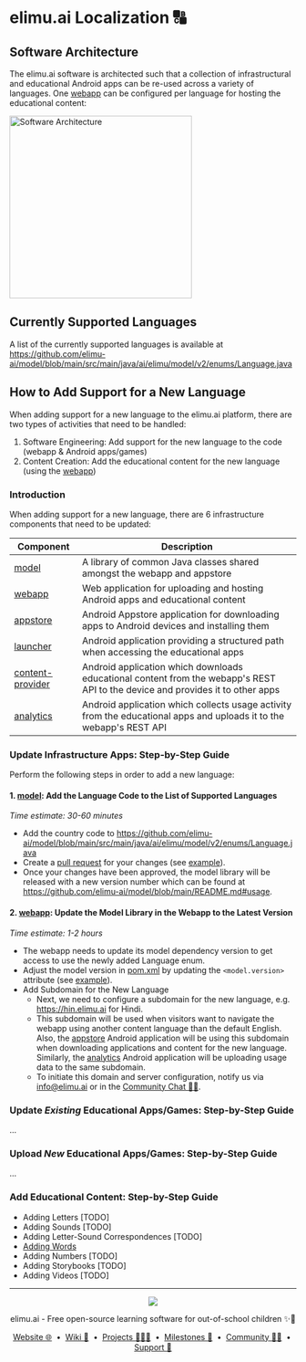 # elimu.ai Localization 🔠

## Software Architecture

The elimu.ai software is architected such that a collection of infrastructural and educational Android apps can be re-used across a variety of languages. One [webapp](https://github.com/elimu-ai/webapp) can be configured per language for hosting the educational content:

[
  <img width="320" alt="Software Architecture" src="https://user-images.githubusercontent.com/15718174/83595568-fb6a1e00-a594-11ea-990a-10c0bd62ed11.png">
](https://github.com/elimu-ai/wiki/blob/main/SOFTWARE_ARCHITECTURE.md)

## Currently Supported Languages

A list of the currently supported languages is available at https://github.com/elimu-ai/model/blob/main/src/main/java/ai/elimu/model/v2/enums/Language.java


## How to Add Support for a New Language

When adding support for a new language to the elimu.ai platform, there are two types of activities that need to be handled:

  1. Software Engineering: Add support for the new language to the code (webapp & Android apps/games)
  2. Content Creation: Add the educational content for the new language (using the [webapp](https://github.com/elimu-ai/webapp))


### Introduction

When adding support for a new language, there are 6 infrastructure components that need to be updated:

Component | Description
------------ | -------------
[model](https://github.com/elimu-ai/model) | A library of common Java classes shared amongst the webapp and appstore
[webapp](https://github.com/elimu-ai/webapp) | Web application for uploading and hosting Android apps and educational content
[appstore](https://github.com/elimu-ai/appstore) | Android Appstore application for downloading apps to Android devices and installing them
[launcher](https://github.com/elimu-ai/launcher) | Android application providing a structured path when accessing the educational apps
[content-provider](https://github.com/elimu-ai/content-provider) | Android application which downloads educational content from the webapp's REST API to the device and provides it to other apps
[analytics](https://github.com/elimu-ai/analytics) | Android application which collects usage activity from the educational apps and uploads it to the webapp's REST API

### Update Infrastructure Apps: Step-by-Step Guide

Perform the following steps in order to add a new language:

#### 1. [model](https://github.com/elimu-ai/model): Add the Language Code to the List of Supported Languages

*Time estimate: 30-60 minutes*

- Add the country code to https://github.com/elimu-ai/model/blob/main/src/main/java/ai/elimu/model/v2/enums/Language.java
- Create a [pull request](https://github.com/elimu-ai/wiki/blob/main/CONTRIBUTING.md) for your changes (see [example](https://github.com/elimu-ai/model/pull/214/files)).
- Once your changes have been approved, the model library will be released with a new version number which can be found at https://github.com/elimu-ai/model/blob/main/README.md#usage.

#### 2. [webapp](https://github.com/elimu-ai/webapp): Update the Model Library in the Webapp to the Latest Version

*Time estimate: 1-2 hours*

- The webapp needs to update its model dependency version to get access to use the newly added Language enum.
- Adjust the model version in [pom.xml](https://github.com/elimu-ai/webapp/blob/main/pom.xml) by updating the `<model.version>` attribute (see [example](https://github.com/elimu-ai/webapp/pull/1135/files)).
- Add Subdomain for the New Language
   - Next, we need to configure a subdomain for the new language, e.g. https://hin.elimu.ai for Hindi.
   - This subdomain will be used when visitors want to navigate the webapp using another content language than the default English. Also, the [appstore](https://github.com/elimu-ai/appstore) Android application will be using this subdomain when downloading applications and content for the new language. Similarly, the [analytics](https://github.com/elimu-ai/analytics) Android application will be uploading usage data to the same subdomain.
   - To initiate this domain and server configuration, notify us via info@elimu.ai or in the [Community Chat 👋🏽](https://github.com/elimu-ai/wiki/blob/main/README.md#community-chat).

### Update _Existing_ Educational Apps/Games: Step-by-Step Guide

...

### Upload _New_ Educational Apps/Games: Step-by-Step Guide

...

<a name="add-educational-content"></a>
### Add Educational Content: Step-by-Step Guide

* Adding Letters [TODO]
* Adding Sounds [TODO]
* Adding Letter-Sound Correspondences [TODO]
* [Adding Words](https://github.com/elimu-ai/webapp/blob/main/LOCALIZE.md#adding-words)
* Adding Numbers [TODO]
* Adding Storybooks [TODO]
* Adding Videos [TODO]

---

<p align="center">
  <img src="https://github.com/elimu-ai/webapp/blob/main/src/main/webapp/static/img/logo-text-256x78.png" />
</p>
<p align="center">
  elimu.ai - Free open-source learning software for out-of-school children ✨🚀
</p>
<p align="center">
  <a href="https://elimu.ai">Website 🌐</a>
  &nbsp;•&nbsp;
  <a href="https://github.com/elimu-ai/wiki#readme">Wiki 📃</a>
  &nbsp;•&nbsp;
  <a href="https://github.com/orgs/elimu-ai/projects?query=is%3Aopen">Projects 👩🏽‍💻</a>
  &nbsp;•&nbsp;
  <a href="https://github.com/elimu-ai/wiki/milestones">Milestones 🎯</a>
  &nbsp;•&nbsp;
  <a href="https://github.com/elimu-ai/wiki#open-source-community">Community 👋🏽</a>
  &nbsp;•&nbsp;
  <a href="https://www.drips.network/app/drip-lists/41305178594442616889778610143373288091511468151140966646158126636698">Support 💜</a>
</p>
